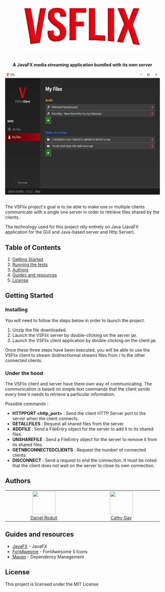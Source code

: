 <div align="center">
            <a href="https://gitlab.com/d-roduit/vsflix/"><img src="client/src/main/resources/ch/dc/assets/images/vsflix.png" align="center" height="150" alt="VSFlix Logo"></a>

#

<p align="center">
    <strong>A JavaFX media streaming application bundled with its own server</strong>
</p>

</div>


<div align="center">
    <a href="https://gitlab.com/d-roduit/vsflix/"><img src="demo_screenshots/VSFlix_Screenshot.png" align="center" height="400" alt="Demo screenshot"></a>
</div>
<br>


The VSFlix project's goal is to be able to make one or multiple clients communicate with a single one server in order to retrieve files shared by the clients.

The technology used for this project rely entirely on Java (JavaFX application for the GUI and Java-based server and Http Server).


## Table of Contents

1. [Getting Started](#getting-started)
2. [Running the tests](#running-the-tests)
3. [Authors](#authors)
4. [Guides and resources](#guides-and-resources)
5. [License](#license)

## <a name="getting-started"></a>Getting Started

### Installing

You will need to follow the steps below in order to launch the project.

1. Unzip the file downloaded.
2. Launch the VSFlix server by double-clicking on the server jar.
3. Launch the VSFlix client application by double-clicking on the client jar.

Once these three steps have been executed, you will be able to use the VSFlix client to stream (bidirectionnal stream) files from / to the other connected clients.

### Under the hood

The VSFlix client and server have there own way of communicating.
The communication is based on simple text commands that the client sends every time it needs to retrieve a particular information.

Possible commands :

- **HTTPPORT <http_port>** : Send the client HTTP Server port to the server when the client connects.
- **GETALLFILES** : Request all shared files from the server.
- **ADDFILE <FileEntry>** : Send a FileEntry object for the server to add it to its shared files.
- **UNSHAREFILE <FileEntry>** : Send a FileEntry object for the server to remove it from its shared files.
- **GETNBCONNECTEDCLIENTS** : Request the number of connected clients.
- **DISCONNECT** : Send a request to end the connection. It must be noted that the client does not wait on the server to close its own connection.

## <a name="authors"></a>Authors

<table>
   <tbody>
      <tr>
         <td align="center" valign="top" width="11%">
            <a href="https://github.com/d-roduit">
            <img src="https://github.com/d-roduit.png?s=75" width="75" height="75"><br />
            Daniel Roduit
            </a>
         </td>
         <td align="center" valign="top" width="11%">
            <a href="https://gitlab.com/g.cathy">
            <img src="https://secure.gravatar.com/avatar/8249f413f33aff71168b6c34d4bffbc3?s=180&d=identicon" width="75" height="75"><br />
            Cathy Gay
            </a>
         </td>
      </tr>
   </tbody>
</table>

## <a name="guides-and-resources"></a>Guides and resources

* [JavaFX](https://openjfx.io/) - JavaFX
* [FontAwesme](https://fontawesome.com/) - FontAwesome 5 Icons
* [Maven](https://maven.apache.org/) - Dependency Management


## <a name="license"></a>License

This project is licensed under the MIT License
